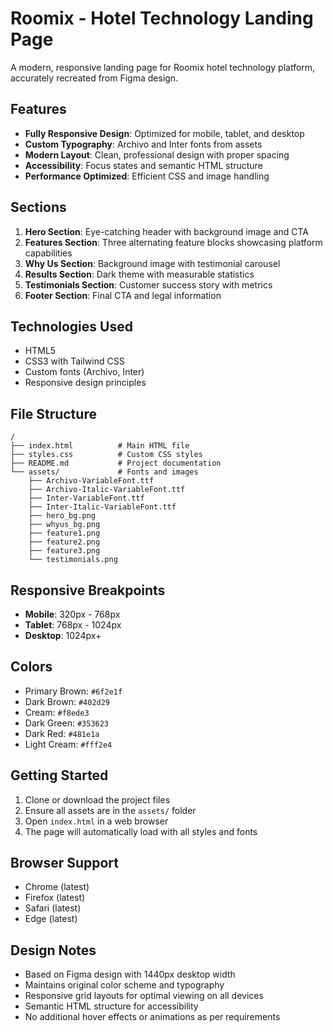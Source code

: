 # Roomix - Hotel Technology Landing Page

A modern, responsive landing page for Roomix hotel technology platform, accurately recreated from Figma design.

## Features

- **Fully Responsive Design**: Optimized for mobile, tablet, and desktop
- **Custom Typography**: Archivo and Inter fonts from assets
- **Modern Layout**: Clean, professional design with proper spacing
- **Accessibility**: Focus states and semantic HTML structure
- **Performance Optimized**: Efficient CSS and image handling

## Sections

1. **Hero Section**: Eye-catching header with background image and CTA
2. **Features Section**: Three alternating feature blocks showcasing platform capabilities
3. **Why Us Section**: Background image with testimonial carousel
4. **Results Section**: Dark theme with measurable statistics
5. **Testimonials Section**: Customer success story with metrics
6. **Footer Section**: Final CTA and legal information

## Technologies Used

- HTML5
- CSS3 with Tailwind CSS
- Custom fonts (Archivo, Inter)
- Responsive design principles

## File Structure

```
/
├── index.html          # Main HTML file
├── styles.css          # Custom CSS styles
├── README.md           # Project documentation
└── assets/             # Fonts and images
    ├── Archivo-VariableFont.ttf
    ├── Archivo-Italic-VariableFont.ttf
    ├── Inter-VariableFont.ttf
    ├── Inter-Italic-VariableFont.ttf
    ├── hero_bg.png
    ├── whyus_bg.png
    ├── feature1.png
    ├── feature2.png
    ├── feature3.png
    └── testimonials.png
```

## Responsive Breakpoints

- **Mobile**: 320px - 768px
- **Tablet**: 768px - 1024px
- **Desktop**: 1024px+

## Colors

- Primary Brown: `#6f2e1f`
- Dark Brown: `#402d29`
- Cream: `#f8ede3`
- Dark Green: `#353623`
- Dark Red: `#481e1a`
- Light Cream: `#fff2e4`

## Getting Started

1. Clone or download the project files
2. Ensure all assets are in the `assets/` folder
3. Open `index.html` in a web browser
4. The page will automatically load with all styles and fonts

## Browser Support

- Chrome (latest)
- Firefox (latest)
- Safari (latest)
- Edge (latest)

## Design Notes

- Based on Figma design with 1440px desktop width
- Maintains original color scheme and typography
- Responsive grid layouts for optimal viewing on all devices
- Semantic HTML structure for accessibility
- No additional hover effects or animations as per requirements
